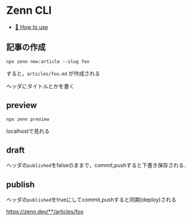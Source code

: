 # Zenn CLI

* [📘 How to use](https://zenn.dev/zenn/articles/zenn-cli-guide)

## 記事の作成

`npx zenn new:article --slug foo`

すると，`articles/foo.md` が作成される

ヘッダにタイトルとかを書く

## preview

`npx zenn preview`

localhostで見れる

## draft 

ヘッダの`published`をfalseのままで，commit,pushすると下書き保存される．

## publish

ヘッダの`published`をtrueにしてcommit,pushすると同期(deploy)される


https://zenn.dev/**/articles/foo


